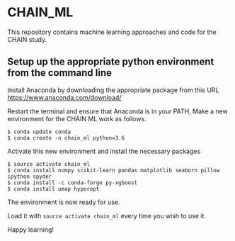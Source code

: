 # CHAIN_ML
This repository contains machine learning approaches and code for the CHAIN study. 

## Setup up the appropriate python environment from the command line

Install Anaconda  by downloading the appropriate package from this URL https://www.anaconda.com/download/

Restart the terminal and ensure that Anaconda is in your PATH, Make a new environment for the CHAIN ML work as follows.

```
$ conda update conda
$ conda create -n chain_ml python=3.6
```
Activate this new environment and install the necessary packages

```
$ source activate chain_ml
$ conda install numpy scikit-learn pandas matplotlib seaborn pillow ipython spyder
$ conda install -c conda-forge py-xgboost
$ conda install umap hyperopt
```

The environment is now ready for use.

Load it with ```source activate chain_ml``` every time you wish to use it. 

Happy learning!

